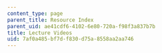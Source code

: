 ```yaml
---
content_type: page
parent_title: Resource Index
parent_uid: ae41cdf6-4102-6e80-720a-f98f3a837b7b
title: Lecture Videos
uid: 7af0a485-bf7d-f830-d75a-8558aa2aa746
---
```

